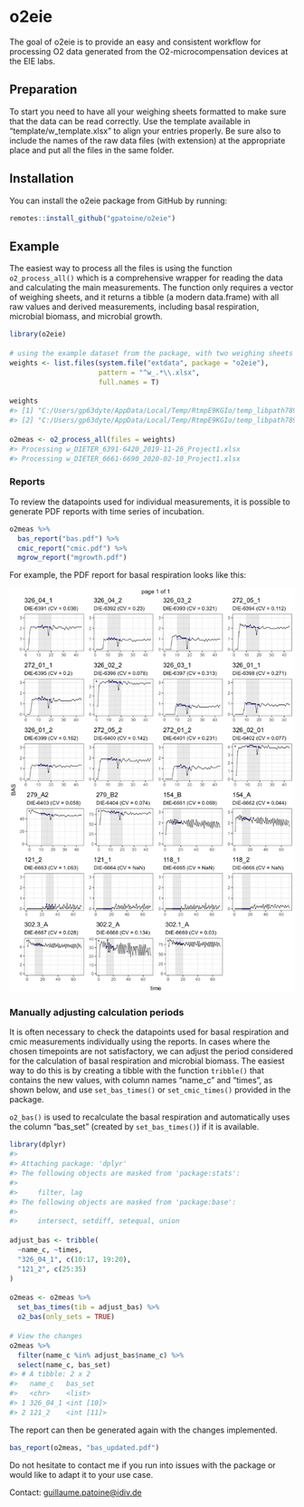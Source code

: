 
<!-- README.md is generated from README.Rmd. Please edit that file -->

# o2eie

The goal of o2eie is to provide an easy and consistent workflow for
processing O2 data generated from the O2-microcompensation devices at
the EIE labs.

## Preparation

To start you need to have all your weighing sheets formatted to make
sure that the data can be read correctly. Use the template available in
“template/w_template.xlsx” to align your entries properly. Be sure also
to include the names of the raw data files (with extension) at the
appropriate place and put all the files in the same folder.

## Installation

You can install the o2eie package from GitHub by running:

``` r
remotes::install_github("gpatoine/o2eie")
```

## Example

The easiest way to process all the files is using the function
`o2_process_all()` which is a comprehensive wrapper for reading the data
and calculating the main measurements. The function only requires a
vector of weighing sheets, and it returns a tibble (a modern data.frame)
with all raw values and derived measurements, including basal
respiration, microbial biomass, and microbial growth.

``` r
library(o2eie)

# using the example dataset from the package, with two weighing sheets
weights <- list.files(system.file("extdata", package = "o2eie"),
                      pattern = "^w_.*\\.xlsx",
                      full.names = T)

weights
#> [1] "C:/Users/gp63dyte/AppData/Local/Temp/RtmpE9KGIo/temp_libpath78944e3b5682/o2eie/extdata/w_DIETER_6391-6420_2019-11-26_Project1.xlsx"
#> [2] "C:/Users/gp63dyte/AppData/Local/Temp/RtmpE9KGIo/temp_libpath78944e3b5682/o2eie/extdata/w_DIETER_6661-6690_2020-02-10_Project1.xlsx"

o2meas <- o2_process_all(files = weights)
#> Processing w_DIETER_6391-6420_2019-11-26_Project1.xlsx
#> Processing w_DIETER_6661-6690_2020-02-10_Project1.xlsx
```

### Reports

To review the datapoints used for individual measurements, it is
possible to generate PDF reports with time series of incubation.

``` r
o2meas %>% 
  bas_report("bas.pdf") %>% 
  cmic_report("cmic.pdf") %>% 
  mgrow_report("mgrowth.pdf")
```

For example, the PDF report for basal respiration looks like this:

![basal respiration report](fig/bas.png)

### Manually adjusting calculation periods

It is often necessary to check the datapoints used for basal respiration
and cmic measurements individually using the reports. In cases where the
chosen timepoints are not satisfactory, we can adjust the period
considered for the calculation of basal respiration and microbial
biomass. The easiest way to do this is by creating a tibble with the
function `tribble()` that contains the new values, with column names
“name_c” and “times”, as shown below, and use `set_bas_times()` or
`set_cmic_times()` provided in the package.

`o2_bas()` is used to recalculate the basal respiration and
automatically uses the column “bas_set” (created by `set_bas_times()`)
if it is available.

``` r
library(dplyr)
#> 
#> Attaching package: 'dplyr'
#> The following objects are masked from 'package:stats':
#> 
#>     filter, lag
#> The following objects are masked from 'package:base':
#> 
#>     intersect, setdiff, setequal, union

adjust_bas <- tribble(
  ~name_c, ~times,
  "326_04_1", c(10:17, 19:20),
  "121_2", c(25:35)
)

o2meas <- o2meas %>% 
  set_bas_times(tib = adjust_bas) %>% 
  o2_bas(only_sets = TRUE)

# View the changes
o2meas %>% 
  filter(name_c %in% adjust_bas$name_c) %>% 
  select(name_c, bas_set)
#> # A tibble: 2 x 2
#>   name_c   bas_set   
#>   <chr>    <list>    
#> 1 326_04_1 <int [10]>
#> 2 121_2    <int [11]>
```

The report can then be generated again with the changes implemented.

``` r
bas_report(o2meas, "bas_updated.pdf")
```

Do not hesitate to contact me if you run into issues with the package or
would like to adapt it to your use case.

Contact: <guillaume.patoine@idiv.de>
